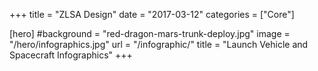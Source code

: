 +++
title = "ZLSA Design"
date = "2017-03-12"
categories = ["Core"]

[hero]
#background = "red-dragon-mars-trunk-deploy.jpg"
image = "/hero/infographics.jpg"
url = "/infographic/"
title = "Launch Vehicle and Spacecraft Infographics"
+++

<!--more-->

